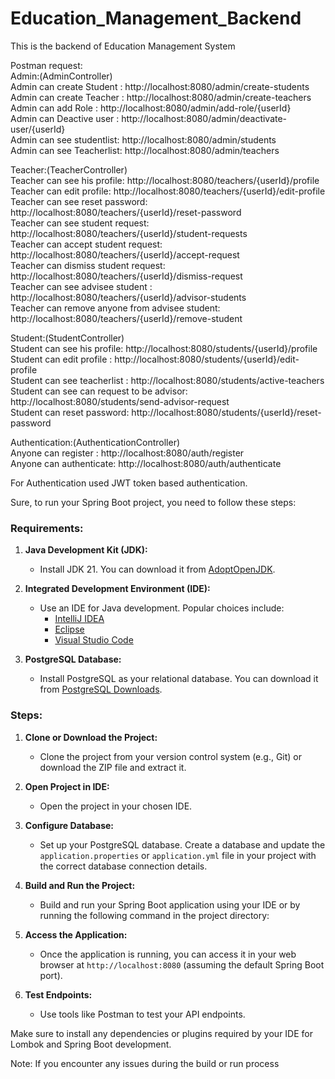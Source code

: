 # Education_Management_Backend
This is the backend of Education Management System<br>

Postman request:<br>
Admin:(AdminController)<br>
Admin can create Student : http://localhost:8080/admin/create-students <br>
Admin can create Teacher : http://localhost:8080/admin/create-teachers<br>
Admin can add Role : http://localhost:8080/admin/add-role/{userId}<br>
Admin can Deactive user : http://localhost:8080/admin/deactivate-user/{userId}<br>
Admin can see studentlist: http://localhost:8080/admin/students<br>
Admin can see Teacherlist: http://localhost:8080/admin/teachers<br>

Teacher:(TeacherController)<br>
Teacher can see his profile: http://localhost:8080/teachers/{userId}/profile<br>
Teacher can edit profile: http://localhost:8080/teachers/{userId}/edit-profile<br>
Teacher can see reset password: http://localhost:8080/teachers/{userId}/reset-password<br>
Teacher can see student request: http://localhost:8080/teachers/{userId}/student-requests<br>
Teacher can accept student request: http://localhost:8080/teachers/{userId}/accept-request<br>
Teacher can dismiss student request: http://localhost:8080/teachers/{userId}/dismiss-request<br>
Teacher can see advisee student : http://localhost:8080/teachers/{userId}/advisor-students<br>
Teacher can remove anyone from advisee student: http://localhost:8080/teachers/{userId}/remove-student<br>

Student:(StudentController)<br>
Student can see his profile: http://localhost:8080/students/{userId}/profile<br>
Student can edit profile : http://localhost:8080/students/{userId}/edit-profile<br>
Student can see teacherlist : http://localhost:8080/students/active-teachers<br>
Student can see can request to be advisor: http://localhost:8080/students/send-advisor-request<br>
Student can reset password: http://localhost:8080/students/{userId}/reset-password<br>

Authentication:(AuthenticationController)<br>
Anyone can register : http://localhost:8080/auth/register<br>
Anyone can authenticate: http://localhost:8080/auth/authenticate<br>

For Authentication used JWT token based authentication.<br>

Sure, to run your Spring Boot project, you need to follow these steps:<br>

### Requirements:

1. **Java Development Kit (JDK):**
   - Install JDK 21. You can download it from [AdoptOpenJDK](https://adoptopenjdk.net/).

2. **Integrated Development Environment (IDE):**
   - Use an IDE for Java development. Popular choices include:
     - [IntelliJ IDEA](https://www.jetbrains.com/idea/)
     - [Eclipse](https://www.eclipse.org/)
     - [Visual Studio Code](https://code.visualstudio.com/)

3. **PostgreSQL Database:**
   - Install PostgreSQL as your relational database. You can download it from [PostgreSQL Downloads](https://www.postgresql.org/download/).

### Steps:

1. **Clone or Download the Project:**
   - Clone the project from your version control system (e.g., Git) or download the ZIP file and extract it.

2. **Open Project in IDE:**
   - Open the project in your chosen IDE.

3. **Configure Database:**
   - Set up your PostgreSQL database. Create a database and update the `application.properties` or `application.yml` file in your project with the correct database connection details.

4. **Build and Run the Project:**
   - Build and run your Spring Boot application using your IDE or by running the following command in the project directory:
    

5. **Access the Application:**
   - Once the application is running, you can access it in your web browser at `http://localhost:8080` (assuming the default Spring Boot port).

6. **Test Endpoints:**
   - Use tools like Postman to test your API endpoints.

Make sure to install any dependencies or plugins required by your IDE for Lombok and Spring Boot development.

Note: If you encounter any issues during the build or run process



